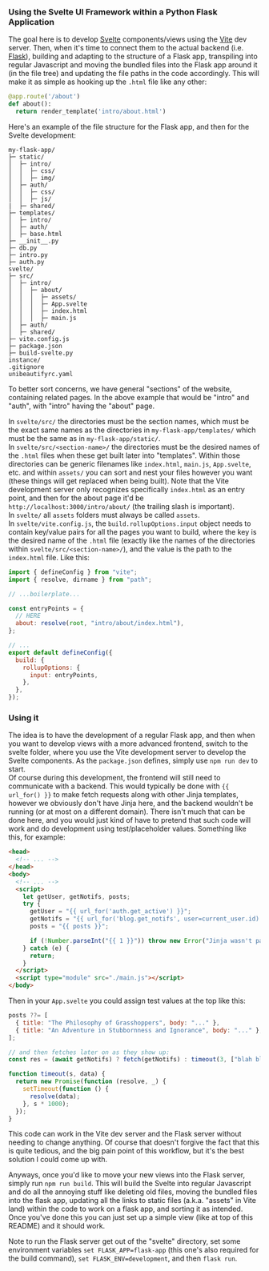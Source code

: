 ### Using the Svelte UI Framework within a Python Flask Application

The goal here is to develop [Svelte](https://svelte.dev/) components/views using the [Vite](https://vitejs.dev/) dev server. Then, when it's time to connect
them to the actual backend (i.e. [Flask](https://flask.palletsprojects.com/en/2.1.x/)), building and adapting to the structure of a Flask app, transpiling
into regular Javascript and moving the bundled files into the Flask app around it (in the file tree) and
updating the file paths in the code accordingly. This will make it as simple as hooking up the `.html` file
like any other:

```python
@app.route('/about')
def about():
  return render_template('intro/about.html')
```

Here's an example of the file structure for the Flask app, and then for the Svelte development:

```
my-flask-app/
├─ static/
│  ├─ intro/
│  │  ├─ css/
│  │  ├─ img/
│  ├─ auth/
│  │  ├─ css/
│  │  ├─ js/
|  ├─ shared/
├─ templates/
│  ├─ intro/
│  ├─ auth/
│  ├─ base.html
├─ __init__.py
├─ db.py
├─ intro.py
├─ auth.py
svelte/
├─ src/
│  ├─ intro/
│  │  ├─ about/
│  │  │  ├─ assets/
│  │  │  ├─ App.svelte
│  │  │  ├─ index.html
│  │  │  ├─ main.js
│  ├─ auth/
│  ├─ shared/
├─ vite.config.js
├─ package.json
├─ build-svelte.py
instance/
.gitignore
unibeautifyrc.yaml
```

To better sort concerns, we have general "sections" of the website, containing related pages.
In the above example that would be "intro" and "auth", with "intro" having the "about" page.

In `svelte/src/` the directories must be the section names, which must be the exact same names
as the directories in `my-flask-app/templates/` which must be the same as in `my-flask-app/static/`.<br>
In `svelte/src/<section-name>/` the directories must be the desired names of the `.html` files
when these get built later into "templates". Within those directories can be generic filenames like
`index.html`, `main.js`, `App.svelte`, etc. and within `assets/` you can sort and nest your files however you want (these things will get replaced when being built). Note that the Vite development server only recognizes specifically
`index.html` as an entry point, and then for the about page it'd be `http://localhost:3000/intro/about/` (the
trailing slash is important).<br>
In `svelte/` all `assets` folders must always be called `assets`.<br>
In `svelte/vite.config.js`, the `build.rollupOptions.input` object needs to contain key/value pairs
for all the pages you want to build, where the key is the desired name of the `.html` file (exactly like
the names of the directories within `svelte/src/<section-name>/`), and the value is the path to the
`index.html` file. Like this:

```javascript
import { defineConfig } from "vite";
import { resolve, dirname } from "path";

// ...boilerplate...

const entryPoints = {
  // HERE
  about: resolve(root, "intro/about/index.html"),
};

// ...
export default defineConfig({
  build: {
    rollupOptions: {
      input: entryPoints,
    },
  },
});
```

### Using it

The idea is to have the development of a regular Flask app, and then when you want to develop views with
a more advanced frontend, switch to the svelte folder, where you use the Vite development server to develop
the Svelte components. As the `package.json` defines, simply use `npm run dev` to start.<br>
Of course during this development, the frontend will still need to communicate with a backend. This would
typically be done with `{{ url_for() }}` to make fetch requests along with other Jinja templates, however
we obviously don't have Jinja here, and the backend wouldn't be running (or at most on a different domain).
There isn't much that can be done here, and you would just kind of have to pretend that such code will work
and do development using test/placeholder values. Something like this, for example:

```html
<head>
  <!-- ... -->
</head>
<body>
  <!-- ... -->
  <script>
    let getUser, getNotifs, posts;
    try {
      getUser = "{{ url_for('auth.get_active') }}";
      getNotifs = "{{ url_for('blog.get_notifs', user=current_user.id) }}";
      posts = "{{ posts }}";

      if (!Number.parseInt("{{ 1 }}")) throw new Error("Jinja wasn't parsed.");
    } catch (e) {
      return;
    }
  </script>
  <script type="module" src="./main.js"></script>
</body>
```

Then in your `App.svelte` you could assign test values at the top like this:

```javascript
posts ??= [
  { title: "The Philosophy of Grasshoppers", body: "..." },
  { title: "An Adventure in Stubbornness and Ignorance", body: "..." },
];

// and then fetches later on as they show up:
const res = (await getNotifs) ? fetch(getNotifs) : timeout(3, ["blah blah..."]);

function timeout(s, data) {
  return new Promise(function (resolve, _) {
    setTimeout(function () {
      resolve(data);
    }, s * 1000);
  });
}
```

This code can work in the Vite dev server and the Flask server without needing to change anything.
Of course that doesn't forgive the fact that this is quite tedious, and the big pain point of this
workflow, but it's the best solution I could come up with.

Anyways, once you'd like to move your new views into the Flask server, simply run `npm run build`.
This will build the Svelte into regular Javascript and do all the annoying stuff like deleting old
files, moving the bundled files into the flask app, updating all the links to static files (a.k.a.
"assets" in Vite land) within the code to work on a flask app, and sorting it as intended. Once
you've done this you can just set up a simple view (like at top of this README) and it should work.

Note to run the Flask server get out of the "svelte" directory, set some environment variables
`set FLASK_APP=flask-app` (this one's also required for the build command), `set FLASK_ENV=development`,
and then `flask run`.
